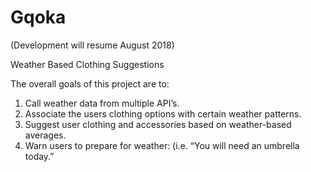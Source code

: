 # Gqoka

(Development will resume August 2018)

Weather Based Clothing Suggestions

The overall goals of this project are to:

1.	Call weather data from multiple API’s.
2.	Associate the users clothing options with certain weather patterns.
3.	Suggest user clothing and accessories based on weather-based averages.
4.	Warn users to prepare for weather: (i.e. “You will need an umbrella today.”
